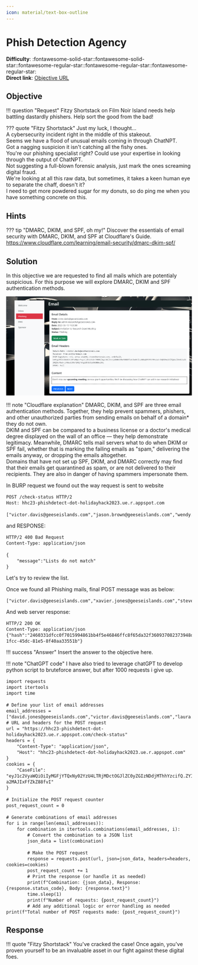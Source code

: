 ```yaml
---
icon: material/text-box-outline
---
```


# Phish Detection Agency

**Difficulty**: :fontawesome-solid-star::fontawesome-solid-star::fontawesome-regular-star::fontawesome-regular-star::fontawesome-regular-star:<br/>
**Direct link**: [Objective URL](https://hhc23-phishdetect-dot-holidayhack2023.ue.r.appspot.com/?&challenge=phishdetect)

## Objective

!!! question "Request"
    Fitzy Shortstack on Film Noir Island needs help battling dastardly phishers. Help sort the good from the bad!

??? quote "Fitzy Shortstack"
    Just my luck, I thought...<br/>
    A cybersecurity incident right in the middle of this stakeout.<br/>
    Seems we have a flood of unusual emails coming in through ChatNPT.<br/>
    Got a nagging suspicion it isn't catching all the fishy ones.<br/>
    You're our phishing specialist right? Could use your expertise in looking through the output of ChatNPT.<br/>
    Not suggesting a full-blown forensic analysis, just mark the ones screaming digital fraud.<br/>
    We're looking at all this raw data, but sometimes, it takes a keen human eye to separate the chaff, doesn't it?<br/>
    I need to get more powdered sugar for my donuts, so do ping me when you have something concrete on this.<br/>

## Hints

??? tip "DMARC, DKIM, and SPF, oh my!"
    Discover the essentials of email security with DMARC, DKIM, and SPF at Cloudflare's Guide.<br/>
    https://www.cloudflare.com/learning/email-security/dmarc-dkim-spf/



## Solution

In this objective we are requested to find all mails which are potentialy suspicious. For this purpose we will explore DMARC, DKIM and SPF authentication methods.

![Terminal output](../img/objectives/o13/phishing1.png)

!!! note "Cloudflare explanation"
    DMARC, DKIM, and SPF are three email authentication methods. Together, they help prevent spammers, phishers, and other unauthorized parties from sending emails on behalf of a domain* they do not own.<br/>
    DKIM and SPF can be compared to a business license or a doctor's medical degree displayed on the wall of an office — they help demonstrate legitimacy.
    Meanwhile, DMARC tells mail servers what to do when DKIM or SPF fail, whether that is marking the failing emails as "spam," delivering the emails anyway, or dropping the emails altogether.<br/>
    Domains that have not set up SPF, DKIM, and DMARC correctly may find that their emails get quarantined as spam, or are not delivered to their recipients. They are also in danger of having spammers impersonate them.<br/>

In BURP request we found out the way request is sent to website

```
POST /check-status HTTP/2
Host: hhc23-phishdetect-dot-holidayhack2023.ue.r.appspot.com

["victor.davis@geeseislands.com","jason.brown@geeseislands.com","wendy.mitchell@geeseislands.com","steven.clark@geeseislands.com","harry.potter@geeseislands.com","john.doe@geeseislands.com","uma.foster@geeseislands.com","steven.gray@geeseislands.com","patricia.johnson@geeseislands.com","laura.green@geeseislands.com","grace.lee@geeseislands.com","nancy@geeseislands.com","victor.harris@geeseislands.com","rachel.brown@geeseislands.com","karen.evans@geeseislands.com","ursula.morris@geeseislands.com","quincy.adams@geeseislands.com","isabella.martin@geeseislands.com","oliver.hill@geeseislands.com","nancy.wilson@geeseislands.com","michael.roberts@geeseislands.com","alice.smith@geeseislands.com","frank.harrison@geeseislands.com","xavier.edwards@geeseislands.com","oliver.thomas@geeseislands.com","emily.white@geeseislands.com","teresa.green@geeseislands.com"]
```

and RESPONSE:

```
HTTP/2 400 Bad Request
Content-Type: application/json

{
    "message":"Lists do not match"
}
```

Let's try to review the list.

Once we found all Phishing mails, final POST message was as below:

```
["victor.davis@geeseislands.com","xavier.jones@geeseislands.com","steven.gray@geeseislands.com","laura.green@geeseislands.com","nancy@geeseislands.com","rachel.brown@geeseislands.com","ursula.morris@geeseislands.com","quincy.adams@geeseislands.com","michael.roberts@geeseislands.com","oliver.thomas@geeseislands.com"]
```

And web server response:

```
HTTP/2 200 OK
Content-Type: application/json
{"hash":"2460331dfcc0f7015994861bb4f5e46846ffc8f65da32f360937082373948d8a","resourceId":"ad424a52-1fcc-45dc-81e5-8f40aa33551b"}
```

!!! success "Answer"
    Insert the answer to the objective here.

!!! note "ChatGPT code"
I have also tried to leverage chatGPT to develop python script to bruteforce answer, but after 1000 requests i give up.

```
import requests
import itertools
import time

# Define your list of email addresses
email_addresses = ["david.jones@geeseislands.com","victor.davis@geeseislands.com","laura.moore@geeseislands.com","quentin.adams@geeseislands.com"]
# URL and headers for the POST request
url = "https://hhc23-phishdetect-dot-holidayhack2023.ue.r.appspot.com/check-status"
headers = {
    "Content-Type": "application/json",
    "Host": "hhc23-phishdetect-dot-holidayhack2023.ue.r.appspot.com"
}
cookies = {
    "CaseFile": "eyJ1c2VyaWQiOiIyMGFjYTQxNy02YzU4LTRjMDctOGJlZC0yZGIzNDdjMThhYzcifQ.ZYISBg.q7sm93Whv-a2MAJIxFfZkZ88fvI"
}

# Initialize the POST request counter
post_request_count = 0

# Generate combinations of email addresses
for i in range(len(email_addresses)):
    for combination in itertools.combinations(email_addresses, i):
        # Convert the combination to a JSON list
        json_data = list(combination)

        # Make the POST request
        response = requests.post(url, json=json_data, headers=headers, cookies=cookies)
        post_request_count += 1
        # Print the response (or handle it as needed)
        print(f"Combination: {json_data}, Response: {response.status_code}, Body: {response.text}")
        time.sleep(1)
        print(f"Number of requests: {post_request_count}")
        # Add any additional logic or error handling as needed
print(f"Total number of POST requests made: {post_request_count}")
```


## Response

!!! quote "Fitzy Shortstack"
    You've cracked the case! Once again, you've proven yourself to be an invaluable asset in our fight against these digital foes.
